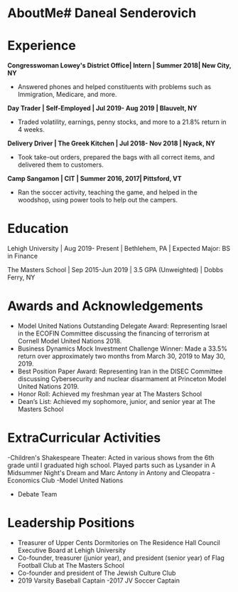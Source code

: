 # AboutMe# Daneal Senderovich

# Experience

**Congresswoman Lowey&#39;s District Office| Intern | Summer 2018| New City, NY**

- Answered phones and helped constituents with problems such as Immigration, Medicare, and more.

**Day Trader | Self-Employed | Jul 2019- Aug 2019 | Blauvelt, NY**

- Traded volatility, earnings, penny stocks, and more to a 21.8% return in 4 weeks.

**Delivery Driver | The Greek Kitchen | Jul 2018- Nov 2018 | Nyack, NY**

- Took take-out orders, prepared the bags with all correct items, and delivered them to customers.

**Camp Sangamon | CIT | Summer 2016, 2017| Pittsford, VT**

- Ran the soccer activity, teaching the game, and helped in the woodshop, using power tools to help out the campers.

# Education

Lehigh University | Aug 2019- Present        | Bethlehem, PA | Expected Major: BS in Finance

The Masters School | Sep 2015-Jun 2019 | 3.5 GPA (Unweighted) | Dobbs Ferry, NY

# Awards and Acknowledgements
- Model United Nations Outstanding Delegate Award: Representing Israel in the ECOFIN Committee discussing the financing of terrorism at Cornell Model United Nations 2018.
- Business Dynamics Mock Investment Challenge Winner: Made a 33.5% return over approximately two months from March 30, 2019 to May 30, 2019.
- Best Position Paper Award: Representing Iran in the DISEC Committee discussing Cybersecurity and nuclear disarmament at Princeton Model United Nations 2019.
- Honor Roll:  Achieved my freshman year at The Masters School
- Dean’s List: Achieved my sophomore, junior, and senior year at The Masters School

#

# ExtraCurricular Activities
-Children&#39;s Shakespeare Theater: Acted in various shows from the 6th grade until I graduated high school. Played parts such as Lysander in A Midsummer Night&#39;s Dream and Marc Antony in Antony and Cleopatra
-Economics Club
-Model United Nations
- Debate Team

# Leadership Positions

- Treasurer of Upper Cents Dormitories on The Residence Hall Council Executive Board at Lehigh University
- Co-founder, treasurer (junior year), and president (senior year) of Flag Football Club at The Masters School
- Co-founder and president of The Jewish Culture Club
- 2019 Varsity Baseball Captain
-2017 JV Soccer Captain
